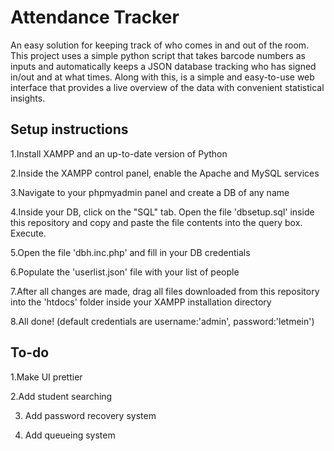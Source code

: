 
# Attendance Tracker

An easy solution for keeping track of who comes in and out of the room.
This project uses a simple python script that takes barcode numbers as inputs
and automatically keeps a JSON database tracking who has signed in/out and at what times.
Along with this, is a simple and easy-to-use web interface that
provides a live overview of the data with convenient statistical insights.



## Setup instructions

1.Install XAMPP and an up-to-date version of Python

2.Inside the XAMPP control panel, enable the Apache and MySQL services

3.Navigate to your phpmyadmin panel and create a DB of any name

4.Inside your DB, click on the "SQL" tab. Open the file 'dbsetup.sql'
inside this repository and copy and paste the file contents into the query box. Execute.

5.Open the file 'dbh.inc.php' and fill in your DB credentials

6.Populate the 'userlist.json' file with your list of people

7.After all changes are made, drag all files downloaded from this repository
into the 'htdocs' folder inside your XAMPP installation directory

8.All done! (default credentials are username:'admin', password:'letmein')

## To-do
1.Make UI prettier

2.Add student searching

3. Add password recovery system

4. Add queueing system

